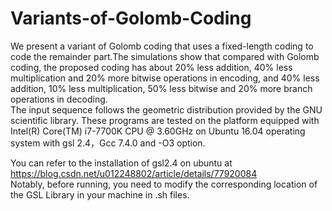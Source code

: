 # Variants-of-Golomb-Coding
We present a variant of Golomb coding that uses a fixed-length coding to code the remainder part.The simulations show that compared with Golomb coding, the proposed coding has about 20% less addition, 40% less multiplication and 20% more bitwise operations in encoding, and 40% less addition, 10% less multiplication, 50% less bitwise and 20% more
branch operations in decoding.  
The input sequence follows the geometric distribution provided by the GNU scientific library. These programs are tested on the platform equipped with Intel(R) Core(TM) i7-7700K CPU @ 3.60GHz on Ubuntu 16.04 operating system with gsl 2.4，Gcc 7.4.0 and -O3 option.  

You can refer to the installation of gsl2.4 on ubuntu at https://blog.csdn.net/u012248802/article/details/77920084  
Notably, before running, you need to modify the corresponding location of the GSL Library in your machine in .sh files.


